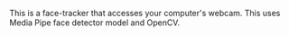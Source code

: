 This is a face-tracker that accesses your computer's webcam. This uses Media Pipe face detector model and OpenCV.
